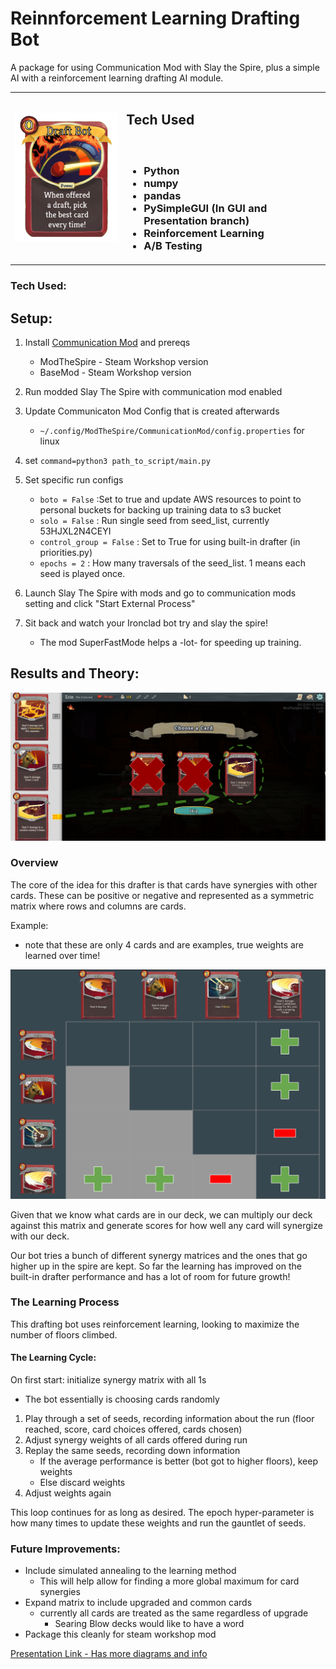 # Reinnforcement Learning Drafting Bot
A package for using Communication Mod with Slay the Spire, plus a simple AI with a reinforcement learning drafting AI module.

<p align="center">

|  | | 
| ---- | --- | 
| ![draftbot card](utilities/pics/draftbot.png) | <h2>Tech Used</h2><h3><br/><ul><li>Python</li><li>numpy</li><li>pandas</li><li>PySimpleGUI (In GUI and Presentation branch)</li><li>Reinforcement Learning</li><li>A/B Testing</li></ul></h3>|



</p>

### Tech Used:


## Setup:
1. Install [Communication Mod](https://github.com/ForgottenArbiter/CommunicationMod) and prereqs
    * ModTheSpire - Steam Workshop version
    * BaseMod - Steam Workshop version
1. Run modded Slay The Spire with communication mod enabled
1. Update Communicaton Mod Config that is created afterwards
    * `~/.config/ModTheSpire/CommunicationMod/config.properties` for linux
1. set `command=python3 path_to_script/main.py` 
1. Set specific run configs
    * `boto = False` :Set to true and update AWS resources to point to personal buckets for backing up training data to s3 bucket
    * `solo = False` : Run single seed from seed_list, currently 53HJXL2N4CEYI
    * `control_group = False` : Set to True for using built-in drafter (in priorities.py)
    * `epochs = 2` : How many traversals of the seed_list. 1 means each seed is played once.
    
1. Launch Slay The Spire with mods and go to communication mods setting and click "Start External Process"
1. Sit back and watch your Ironclad bot try and slay the spire!
    * The mod SuperFastMode helps a -lot- for speeding up training.
     
## Results and Theory:


![card_choice_screen](utilities/pics/card_choice_diagram.png)

### Overview
The core of the idea for this drafter is that cards have synergies with other cards. These can be positive or negative and represented as a symmetric matrix where rows and columns are cards.

Example:
* note that these are only 4 cards and are examples, true weights are learned over time!

![sym_matrix](utilities/pics/sym_matr.png)

Given that we know what cards are in our deck, we can multiply our deck against this matrix and generate scores for how well any card will synergize with our deck.

Our bot tries a bunch of different synergy matrices and the ones that go higher up in the spire are kept. So far the learning has improved on the built-in drafter performance and has a lot of room for future growth!

### The Learning Process

This drafting bot uses reinforcement learning, looking to maximize the number of floors climbed.

#### The Learning Cycle:
On first start: initialize synergy matrix with all 1s
* The bot essentially is choosing cards randomly

1. Play through a set of seeds, recording information about the run (floor reached, score, card choices offered, cards chosen)
1. Adjust synergy weights of all cards offered during run
1. Replay the same seeds, recording down information
    * If the average performance is better (bot got to higher floors), keep weights
    * Else discard weights
1. Adjust weights again

This loop continues for as long as desired. The epoch hyper-parameter is how many times to update these weights and run the gauntlet of seeds.


### Future Improvements:
* Include simulated annealing to the learning method
    * This will help allow for finding a more global maximum for card synergies
* Expand matrix to include upgraded and common cards
    * currently all cards are treated as the same regardless of upgrade
        * Searing Blow decks would like to have a word
* Package this cleanly for steam workshop mod


[Presentation Link - Has more diagrams and info](https://docs.google.com/presentation/d/108OTWbYuwOMsNpGVkpgZ1RFfhfvuT43Msdrc4EjmLsU/edit?usp=sharing)